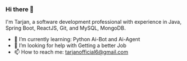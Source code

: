 ### Hi there 👋
I'm Tarjan, a software development professional with experience in Java, Spring Boot, ReactJS, Git, and MySQL, MongoDB. 
- 🌱 I’m currently learning: Python Ai-Bot and Ai-Agent
- 🤔 I’m looking for help with Getting a better Job
- 📫 How to reach me: tarjanofficial6@gmail.com
